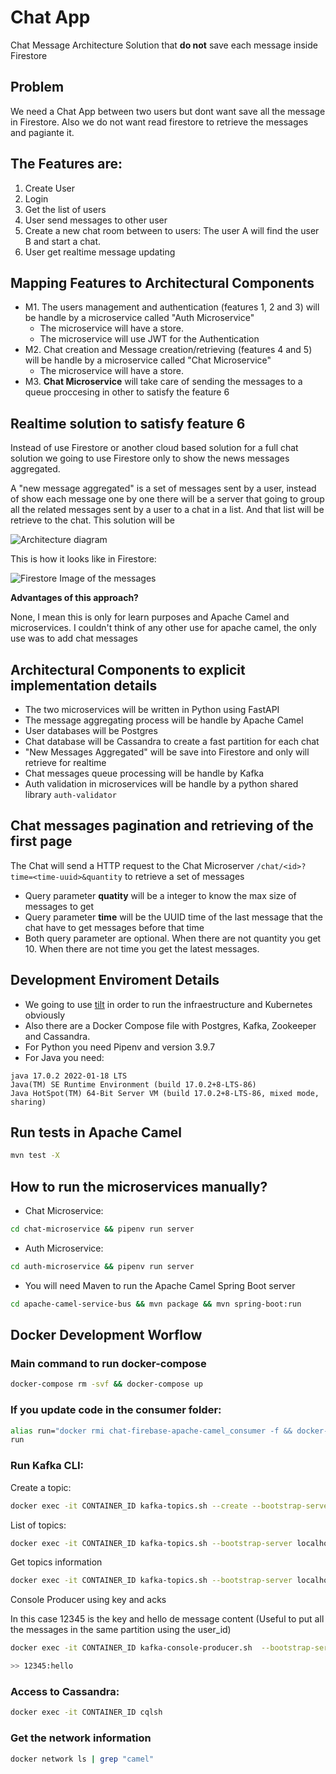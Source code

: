 # Chat App

Chat Message Architecture Solution that **do not** save each message inside Firestore

## Problem

We need a Chat App between two users but dont want save all the message in Firestore. Also we do not want read firestore to retrieve the messages and pagiante it.

## The Features are:

1. Create User
2. Login
3. Get the list of users
4. User send messages to other user
5. Create a new chat room between to users: The user A will find the user B and start a chat.
6. User get realtime message updating

## Mapping Features to Architectural Components

- M1. The users management and authentication (features 1, 2 and 3) will be handle by a microservice called "Auth Microservice"
  - The microservice will have a store.
  - The microservice will use JWT for the Authentication
- M2. Chat creation and Message creation/retrieving (features 4 and 5) will be handle by a microservice called "Chat Microservice"
  - The microservice will have a store.
- M3. **Chat Microservice** will take care of sending the messages to a queue proccesing in other to satisfy the feature 6

## Realtime solution to satisfy feature 6

Instead of use Firestore or another cloud based solution for a full chat solution we going to use Firestore only to show the news messages aggregated.

A "new message aggregated" is a set of messages sent by a user, instead of show each message one by one there
will be a server that going to group all the related messages sent by a user to a chat in a list. And that list will be retrieve to the chat.
This solution will be

![Architecture diagram](https://user-images.githubusercontent.com/12489333/166072172-482250b2-93f7-4787-9652-3826054cc817.png)

This is how it looks like in Firestore:

![Firestore Image of the messages](https://user-images.githubusercontent.com/12489333/269821581-987ba838-92c0-493a-bc08-5352205597cf.png)

**Advantages of this approach?**

None, I mean this is only for learn purposes and Apache Camel and microservices.
I couldn't think of any other use for apache camel, the only use was to add chat messages

## Architectural Components to explicit implementation details

- The two microservices will be written in Python using FastAPI
- The message aggregating process will be handle by Apache Camel
- User databases will be Postgres
- Chat database will be Cassandra to create a fast partition for each chat
- "New Messages Aggregated" will be save into Firestore and only will retrieve for realtime
- Chat messages queue processing will be handle by Kafka
- Auth validation in microservices will be handle by a python shared library `auth-validator`

## Chat messages pagination and retrieving of the first page

The Chat will send a HTTP request to the Chat Microserver `/chat/<id>?time=<time-uuid>&quantity` to retrieve a set of messages

- Query parameter **quatity** will be a integer to know the max size of messages to get
- Query parameter **time** will be the UUID time of the last message that the chat have to get messages before that time
- Both query parameter are optional. When there are not quantity you get 10. When there are not time you get the latest messages.

## Development Enviroment Details

- We going to use [tilt](https://tilt.dev/) in order to run the infraestructure and Kubernetes obviously
- Also there are a Docker Compose file with Postgres, Kafka, Zookeeper and Cassandra.
- For Python you need Pipenv and version 3.9.7
- For Java you need:

```
java 17.0.2 2022-01-18 LTS
Java(TM) SE Runtime Environment (build 17.0.2+8-LTS-86)
Java HotSpot(TM) 64-Bit Server VM (build 17.0.2+8-LTS-86, mixed mode, sharing)
```

## Run tests in Apache Camel

```bash
mvn test -X
```

## How to run the microservices manually?

- Chat Microservice:

```bash
cd chat-microservice && pipenv run server
```

- Auth Microservice:

```bash
cd auth-microservice && pipenv run server
```

- You will need Maven to run the Apache Camel Spring Boot server

```bash
cd apache-camel-service-bus && mvn package && mvn spring-boot:run
```

## Docker Development Worflow

### Main command to run docker-compose

```bash
docker-compose rm -svf && docker-compose up
```

### If you update code in the consumer folder:

```bash
alias run="docker rmi chat-firebase-apache-camel_consumer -f && docker-compose rm -svf && docker-compose up"
run
```

### Run Kafka CLI:

Create a topic:

```bash
docker exec -it CONTAINER_ID kafka-topics.sh --create --bootstrap-server localhost:9092 --replication-factor 1 --partitions 3 --topic charlytest
```

List of topics:

```bash
docker exec -it CONTAINER_ID kafka-topics.sh --bootstrap-server localhost:9092 --list
```

Get topics information

```bash
docker exec -it CONTAINER_ID kafka-topics.sh --bootstrap-server localhost:9092 --describe
```

Console Producer using key and acks

In this case 12345 is the key and hello de message content (Useful to put all the messages in the same partition using the user_id)

```bash
docker exec -it CONTAINER_ID kafka-console-producer.sh  --bootstrap-server localhost:9092 --topic charlytest --producer-property acks=all --property parse.key=true --property key.separator=:

>> 12345:hello
```

### Access to Cassandra:

```bash
docker exec -it CONTAINER_ID cqlsh
```

### Get the network information

```bash
docker network ls | grep "camel"
```
